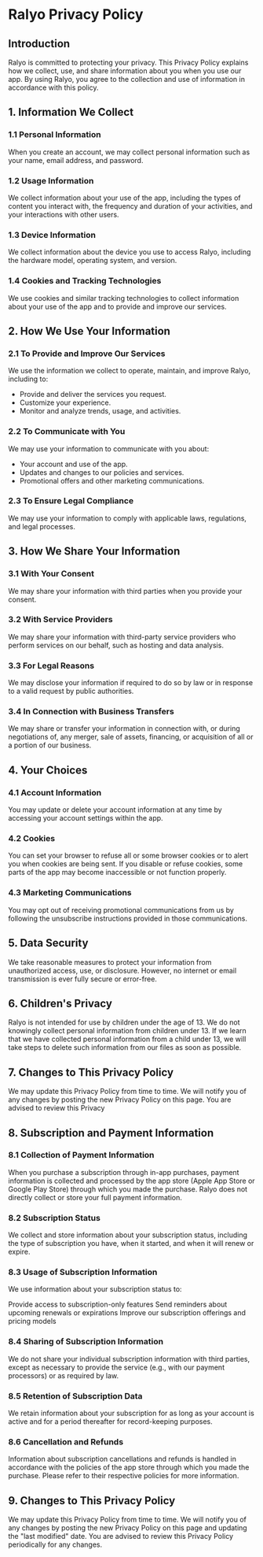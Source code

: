 # Ralyo Privacy Policy

## Introduction

Ralyo is committed to protecting your privacy. This Privacy Policy explains how we collect, use, and share information about you when you use our app. By using Ralyo, you agree to the collection and use of information in accordance with this policy.

## 1. Information We Collect

### 1.1 Personal Information

When you create an account, we may collect personal information such as your name, email address, and password.

### 1.2 Usage Information

We collect information about your use of the app, including the types of content you interact with, the frequency and duration of your activities, and your interactions with other users.

### 1.3 Device Information

We collect information about the device you use to access Ralyo, including the hardware model, operating system, and version.

### 1.4 Cookies and Tracking Technologies

We use cookies and similar tracking technologies to collect information about your use of the app and to provide and improve our services.

## 2. How We Use Your Information

### 2.1 To Provide and Improve Our Services

We use the information we collect to operate, maintain, and improve Ralyo, including to:
- Provide and deliver the services you request.
- Customize your experience.
- Monitor and analyze trends, usage, and activities.

### 2.2 To Communicate with You

We may use your information to communicate with you about:
- Your account and use of the app.
- Updates and changes to our policies and services.
- Promotional offers and other marketing communications.

### 2.3 To Ensure Legal Compliance

We may use your information to comply with applicable laws, regulations, and legal processes.

## 3. How We Share Your Information

### 3.1 With Your Consent

We may share your information with third parties when you provide your consent.

### 3.2 With Service Providers

We may share your information with third-party service providers who perform services on our behalf, such as hosting and data analysis.

### 3.3 For Legal Reasons

We may disclose your information if required to do so by law or in response to a valid request by public authorities.

### 3.4 In Connection with Business Transfers

We may share or transfer your information in connection with, or during negotiations of, any merger, sale of assets, financing, or acquisition of all or a portion of our business.

## 4. Your Choices

### 4.1 Account Information

You may update or delete your account information at any time by accessing your account settings within the app.

### 4.2 Cookies

You can set your browser to refuse all or some browser cookies or to alert you when cookies are being sent. If you disable or refuse cookies, some parts of the app may become inaccessible or not function properly.

### 4.3 Marketing Communications

You may opt out of receiving promotional communications from us by following the unsubscribe instructions provided in those communications.

## 5. Data Security

We take reasonable measures to protect your information from unauthorized access, use, or disclosure. However, no internet or email transmission is ever fully secure or error-free.

## 6. Children's Privacy

Ralyo is not intended for use by children under the age of 13. We do not knowingly collect personal information from children under 13. If we learn that we have collected personal information from a child under 13, we will take steps to delete such information from our files as soon as possible.

## 7. Changes to This Privacy Policy

We may update this Privacy Policy from time to time. We will notify you of any changes by posting the new Privacy Policy on this page. You are advised to review this Privacy

## 8. Subscription and Payment Information

### 8.1 Collection of Payment Information
When you purchase a subscription through in-app purchases, payment information is collected and processed by the app store (Apple App Store or Google Play Store) through which you made the purchase. Ralyo does not directly collect or store your full payment information.

### 8.2 Subscription Status
We collect and store information about your subscription status, including the type of subscription you have, when it started, and when it will renew or expire.

### 8.3 Usage of Subscription Information
We use information about your subscription status to:

Provide access to subscription-only features
Send reminders about upcoming renewals or expirations
Improve our subscription offerings and pricing models

### 8.4 Sharing of Subscription Information
We do not share your individual subscription information with third parties, except as necessary to provide the service (e.g., with our payment processors) or as required by law.

### 8.5 Retention of Subscription Data
We retain information about your subscription for as long as your account is active and for a period thereafter for record-keeping purposes.

### 8.6 Cancellation and Refunds
Information about subscription cancellations and refunds is handled in accordance with the policies of the app store through which you made the purchase. Please refer to their respective policies for more information.

## 9. Changes to This Privacy Policy
We may update this Privacy Policy from time to time. We will notify you of any changes by posting the new Privacy Policy on this page and updating the "last modified" date. You are advised to review this Privacy Policy periodically for any changes.

